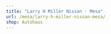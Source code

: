 ```yaml
---
title: "Larry H Miller Nissan - Mesa"
url: /mesa/larry-h-miller-nissan-mesa/
shop: Autohaus
---
```

